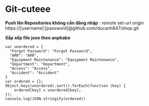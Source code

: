 # Git-cuteee

**Push lên Repositories không cần đăng nhập** : remote set-url origin https://[username]:[password]@github.com/ducanh847/shop.git 

**Sắp xếp file json theo anphabe**
```
var unordered = { 
  "Forgot Password": "Forgot Password",
  "ARR": "ARR", 
  "Equipment Maintenance": "Equipment Maintenance", 
  "Department": "Department", 
  "Access": "Access", 
  "Accident": "Accident" 
} 
var ordered = {};
Object.keys(unordered).sort().forEach(function (key) {
    ordered[key] = unordered[key];
});
console.log(JSON.stringify(ordered))
```
